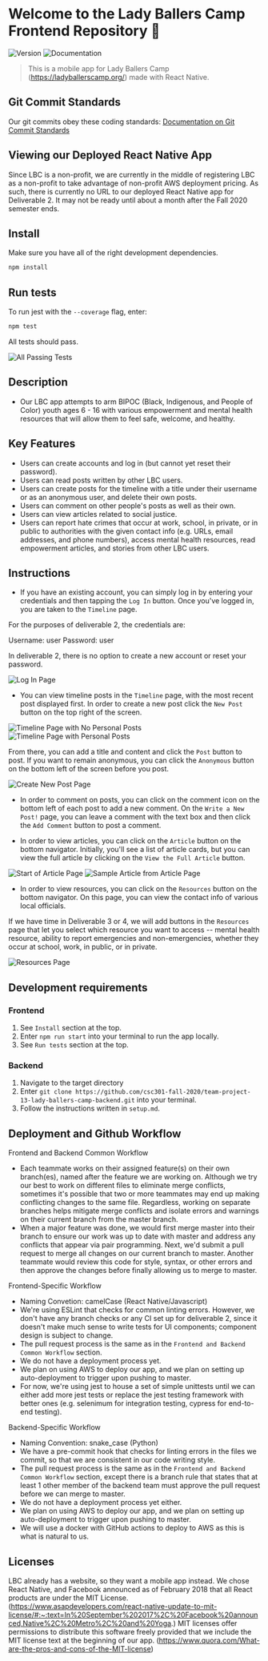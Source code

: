 # Welcome to the Lady Ballers Camp Frontend Repository 👋

<!-- > _Note:_ This document is intended to be relatively short. Be concise and precise. Assume the reader has no prior knowledge of your application and is non-technical. -->

![Version](https://img.shields.io/badge/version-1.0-blue.svg?cacheSeconds=2592000)
![Documentation](https://img.shields.io/badge/documentation-yes-brightgreen.svg)

> This is a mobile app for Lady Ballers Camp (https://ladyballerscamp.org/) made with React Native.

## Git Commit Standards

Our git commits obey these coding standards:
[Documentation on Git Commit Standards](http://karma-runner.github.io/0.10/dev/git-commit-msg.html)

## Viewing our Deployed React Native App

Since LBC is a non-profit, we are currently in the middle of registering LBC as a non-profit to
take advantage of non-profit AWS deployment pricing.
As such, there is currently no URL to our deployed React Native app for Deliverable 2. It may not be
ready until about a month after the Fall 2020 semester ends.

<!-- ## ✨ Here's the URL to our deployed React Native App:  [Our Demo](example.com) -->
<!-- (TODO: Insert deployed react native app here) -->

## Install

Make sure you have all of the right development dependencies.

```sh
npm install
```

## Run tests

To run jest with the ```--coverage``` flag, enter:

```sh
npm test
```

All tests should pass. 

![All Passing Tests](https://github.com/csc301-fall-2020/team-project-13-lady-ballers-camp-frontend/blob/README.md/readme_images/all_passing_tests.png)

## Description 
 <!-- * Provide a high-level description of your application and its value from an end-user's perspective
 * What is the problem you're trying to solve?
 * Is there any context required to understand **why** the application solves this problem? -->

- Our LBC app attempts to arm BIPOC (Black, Indigenous, and People of Color) youth ages 6 - 16 with various empowerment
and mental health resources that will allow them to feel safe, welcome, and healthy.

## Key Features
 <!-- * Describe the key features in the application that the user can access.
 * Provide a breakdown or detail for each feature that is most appropriate for your application.
 * This section will be used to assess the value of the features built. -->

- Users can create accounts and log in (but cannot yet reset their password).
- Users can read posts written by other LBC users.
- Users can create posts for the timeline with a title under their username or as an anonymous user, and delete their
own posts.
- Users can comment on other people's posts as well as their own.
- Users can view articles related to social justice.
- Users can report hate crimes that occur at work, school, in private, or in public to authorities with the given contact
info (e.g. URLs, email addresses, and phone numbers), access mental health resources, read empowerment articles, and stories 
from other LBC users.

## Instructions
 <!-- * Clear instructions for how to use the application from the end-user's perspective
 * How do you access it? Are accounts pre-created or does a user register? Where do you start? etc. 
 * Provide clear steps for using each feature described above
 * This section is critical to testing your application and must be done carefully and thoughtfully -->

<!-- - If you're a new user, you must first create a new account by tapping the "Create New Account" button
on the login page before you can log in. -->

<!-- (TODO: Insert picture of create new account page) -->

<!-- - If you've forgotten your password, you can reset it by tapping the "Reset Password" button. -->
<!-- Just enter in an existing username, and a new password. -->

<!-- (TODO: Insert picture of password reset page) -->

- If you have an existing account, you can simply log in by entering your credentials and then tapping the 
```Log In``` button. Once you've logged in, you are taken to the ```Timeline``` page.

For the purposes of deliverable 2, the credentials are:

Username: user
Password: user

In deliverable 2, there is no option to create a new account or reset your password.

![Log In Page](https://github.com/csc301-fall-2020/team-project-13-lady-ballers-camp-frontend/blob/README.md/readme_images/login_page.png)

- You can view timeline posts in the ```Timeline``` page, with the most recent post displayed first. In order to create a new post click the ```New Post``` button on the top right of the screen. 

![Timeline Page with No Personal Posts](https://github.com/csc301-fall-2020/team-project-13-lady-ballers-camp-frontend/blob/README.md/readme_images/timeline_page_no_personal_posts.png)
![Timeline Page with Personal Posts](https://github.com/csc301-fall-2020/team-project-13-lady-ballers-camp-frontend/blob/README.md/readme_images/timeline_page_with_personal_posts.png)

From there, you can add a title and content and click the ```Post``` button to post. If you want to remain anonymous, you can click the ```Anonymous``` button on the bottom left of the screen before you post.

![Create New Post Page](https://github.com/csc301-fall-2020/team-project-13-lady-ballers-camp-frontend/blob/README.md/readme_images/create_new_post.png)

- In order to comment on posts, you can click on the comment icon on the bottom left of each post to add a new comment.
On the ```Write a New Post!``` page, you can leave a comment with the text box and then click the ```Add Comment``` button to post a comment.

<!-- ![Create New Comment Page]() -->

- In order to view articles, you can click on the ```Article``` button on the bottom navigator. Initially, you'll see a list of article cards, but you can view the full article by clicking on the ```View the Full Article``` button.

![Start of Article Page](https://github.com/csc301-fall-2020/team-project-13-lady-ballers-camp-frontend/blob/README.md/readme_images/articles_page.png)
![Sample Article from Article Page](https://github.com/csc301-fall-2020/team-project-13-lady-ballers-camp-frontend/blob/README.md/readme_images/sample_lbc_article.png)

- In order to view resources, you can click on the ```Resources``` button on the bottom navigator. On this page, you can view the contact info of various local officials.

If we have time in Deliverable 3 or 4, we will add buttons in the ```Resources``` page that let you select which resource you want to access -- mental health resource, ability to report emergencies and non-emergencies, whether they occur at school, work, in public, or in private.

![Resources Page](https://github.com/csc301-fall-2020/team-project-13-lady-ballers-camp-frontend/blob/README.md/readme_images/resources_page.png)
 
 ## Development requirements
 <!-- * If a developer were to set this up on their machine or a remote server, what are the technical requirements (e.g. OS, libraries, etc.)?
 * Briefly describe instructions for setting up and running the application (think a true README). -->
 
 ### Frontend
 1) See ```Install``` section at the top.
 2) Enter ```npm run start``` into your terminal to run the app locally.
 3) See ```Run tests``` section at the top.

 ### Backend 
 1) Navigate to the target directory
 2) Enter ```git clone https://github.com/csc301-fall-2020/team-project-13-lady-ballers-camp-backend.git``` into your terminal.
 3) Follow the instructions written in ```setup.md```.
 
 ## Deployment and Github Workflow
<!-- Describe your Git / GitHub workflow. Essentially, we want to understand how your team members shares a codebase, avoid conflicts and deploys the application.

 * Be concise, yet precise. For example, "we use pull-requests" is not a precise statement since it leaves too many open questions - Pull-requests from where to where? Who reviews the pull-requests? Who is responsible for merging them? etc.
 * If applicable, specify any naming conventions or standards you decide to adopt.
 * Describe your overall deployment process from writing code to viewing a live applicatioon
 * What deployment tool(s) are you using and how
 * Don't forget to **briefly explain why** you chose this workflow or particular aspects of it! -->
 
 Frontend and Backend Common Workflow
 - Each teammate works on their assigned feature(s) on their own branch(es), named after the feature we are working on.
 Although we try our best to work on different files to eliminate merge conflicts, sometimes it's possible that two or more teammates may end up making conflicting changes to the same file. Regardless, working on separate branches helps mitigate 
 merge conflicts and isolate errors and warnings on their current branch from the master branch.
 - When a major feature was done, we would first merge master into their branch to ensure our work was up to date
 with master and address any conflicts that appear via pair programming. Next, we'd submit a pull request to merge all 
 changes on our current branch to master. Another teammate would review this code for style, syntax, or other errors and then approve the changes before finally allowing us to merge to master.
 
 Frontend-Specific Workflow
 - Naming Convetion: camelCase (React Native/Javascript)
 - We're using ESLint that checks for common linting errors. However, we don't have any branch checks or any CI set up for deliverable 2, since it doesn't make much sense to write tests for UI components; component design is subject to change.
 - The pull request process is the same as in the ```Frontend and Backend Common Workflow``` section.
 - We do not have a deployment process yet.
 - We plan on using AWS to deploy our app, and we plan on setting up auto-deployment to trigger upon pushing to master.
 - For now, we're using jest to house a set of simple unittests until we can either add more jest tests or replace the jest testing framework with better ones (e.g. selenimum for integration testing, cypress for end-to-end testing). 

Backend-Specific Workflow
 - Naming Convention: snake_case (Python)
 - We have a pre-commit hook that checks for linting errors in the files we commit, so that we are consistent in our code writing style.
 - The pull request process is the same as in the ```Frontend and Backend Common Workflow``` section, except there is a 
 branch rule that states that at least 1 other member of the backend team must approve the pull request before we can
 merge to master.
 - We do not have a deployment process yet either.
 - We plan on using AWS to deploy our app, and we plan on setting up auto-deployment to trigger upon pushing to master.
 - We will use a docker with GitHub actions to deploy to AWS as this is what is natural to us. 

 ## Licenses 
 <!-- Keep this section as brief as possible. You may read this [Github article](https://help.github.com/en/github/creating-cloning-and-archiving-repositories/licensing-a-repository) for a start.

 * What type of license will you apply to your codebase?
 * What affect does it have on the development and use of your codebase?
 * Why did you or your partner make this choice? -->

LBC already has a website, so they want a mobile app instead.
We chose React Native, and Facebook announced as of February 2018 that all React products are under the MIT License.
(https://www.asapdevelopers.com/react-native-update-to-mit-license/#:~:text=In%20September%202017%2C%20Facebook%20announced,Native%2C%20Metro%2C%20and%20Yoga.)
MIT licenses offer permissions to distribute this software freely provided that we include the MIT license text at the beginning of our app.
(https://www.quora.com/What-are-the-pros-and-cons-of-the-MIT-license)
